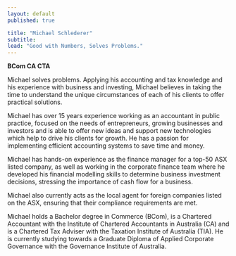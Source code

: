 ```yaml
---
layout: default
published: true

title: "Michael Schlederer"
subtitle:
lead: "Good with Numbers, Solves Problems."
---
```


**BCom CA CTA**

Michael solves problems. Applying his accounting and tax knowledge and his experience with business and investing, Michael believes in taking the time to understand the unique circumstances of each of his clients to offer practical solutions.

Michael has over 15 years experience working as an accountant in public practice, focused on the needs of entrepreneurs, growing businesses and investors and is able to offer new ideas and support new technologies which help to drive his clients for growth. He has a passion for implementing efficient accounting systems to save time and money.

Michael has hands-on experience as the finance manager for a top-50 ASX listed company, as well as working in the corporate finance team where he developed his financial modelling skills to determine business investment decisions, stressing the importance of cash flow for a business.

Michael also currently acts as the local agent for foreign companies listed on the ASX, ensuring that their compliance requirements are met.

Michael holds a Bachelor degree in Commerce (BCom), is a Chartered Accountant with the Institute of Chartered Accountants in Australia (CA) and is a Chartered Tax Adviser with the Taxation Institute of Australia (TIA). He is currently studying towards a Graduate Diploma of Applied Corporate Governance with the Governance Institute of Australia.

[<i class="fa fa-linkedin-square fa-3x"></i>](//au.linkedin.com/in/michaelschlederer/) [<i class="fa fa-twitter-square fa-3x"></i>](//twitter.com/MichaelSchled)
